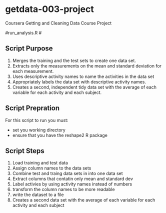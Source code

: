 getdata-003-project
===================

Coursera Getting and Cleaning Data Course Project

#run_analysis.R #

## Script Purpose ## 
1. Merges the training and the test sets to create one data set.
2. Extracts only the measurements on the mean and standard deviation for each measurement. 
3. Uses descriptive activity names to name the activities in the data set
4. Appropriately labels the data set with descriptive activity names. 
5. Creates a second, independent tidy data set with the average of each variable for each activity and each subject. 

## Script Prepration ## 
For this script to run you must:

* set you working directory
* ensure that you have the reshape2 R package

## Script Steps ##

1. Load training and test data
2. Assign column names to the data sets
3. Combine test and traing data sets in into one data set
4. Extract columns that contatin only mean and standard dev
5. Label activies by using activity names instead of numbers
6. transform the column names to be more readable
7. write the dataset to a file
8. Creates a second data set with the average of each variable for each activity and each subject